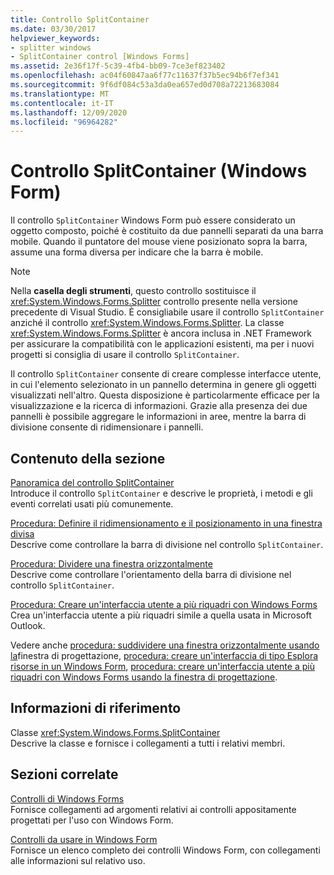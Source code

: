 ```yaml
---
title: Controllo SplitContainer
ms.date: 03/30/2017
helpviewer_keywords:
- splitter windows
- SplitContainer control [Windows Forms]
ms.assetid: 2e36f17f-5c39-4fb4-bb09-7ce3ef823402
ms.openlocfilehash: ac04f60847aa6f77c11637f37b5ec94b6f7ef341
ms.sourcegitcommit: 9f6df084c53a3da0ea657ed0d708a72213683084
ms.translationtype: MT
ms.contentlocale: it-IT
ms.lasthandoff: 12/09/2020
ms.locfileid: "96964282"
---
```

# <a name="splitcontainer-control-windows-forms"></a>Controllo SplitContainer (Windows Form)
Il controllo `SplitContainer` Windows Form può essere considerato un oggetto composto, poiché è costituito da due pannelli separati da una barra mobile. Quando il puntatore del mouse viene posizionato sopra la barra, assume una forma diversa per indicare che la barra è mobile.  
  
> [!NOTE]
> Nella **casella degli strumenti**, questo controllo sostituisce il <xref:System.Windows.Forms.Splitter> controllo presente nella versione precedente di Visual Studio. È consigliabile usare il controllo `SplitContainer` anziché il controllo <xref:System.Windows.Forms.Splitter>. La classe <xref:System.Windows.Forms.Splitter> è ancora inclusa in .NET Framework per assicurare la compatibilità con le applicazioni esistenti, ma per i nuovi progetti si consiglia di usare il controllo `SplitContainer`.  
  
 Il controllo `SplitContainer` consente di creare complesse interfacce utente, in cui l'elemento selezionato in un pannello determina in genere gli oggetti visualizzati nell'altro. Questa disposizione è particolarmente efficace per la visualizzazione e la ricerca di informazioni. Grazie alla presenza dei due pannelli è possibile aggregare le informazioni in aree, mentre la barra di divisione consente di ridimensionare i pannelli.  
  
## <a name="in-this-section"></a>Contenuto della sezione  
 [Panoramica del controllo SplitContainer](splitcontainer-control-overview-windows-forms.md)  
 Introduce il controllo `SplitContainer` e descrive le proprietà, i metodi e gli eventi correlati usati più comunemente.  
  
 [Procedura: Definire il ridimensionamento e il posizionamento in una finestra divisa](how-to-define-resize-and-positioning-behavior-in-a-split-window.md)  
 Descrive come controllare la barra di divisione nel controllo `SplitContainer`.  
  
 [Procedura: Dividere una finestra orizzontalmente](how-to-split-a-window-horizontally.md)  
 Descrive come controllare l'orientamento della barra di divisione nel controllo `SplitContainer`.  
  
 [Procedura: Creare un'interfaccia utente a più riquadri con Windows Forms](how-to-create-a-multipane-user-interface-with-windows-forms.md)  
 Crea un'interfaccia utente a più riquadri simile a quella usata in Microsoft Outlook.  
  
 Vedere anche [procedura: suddividere una finestra orizzontalmente usando la](how-to-split-a-window-horizontally-using-the-designer.md)finestra di progettazione, [procedura: creare un'interfaccia di tipo Esplora risorse in un Windows Form](how-to-create-a-windows-explorer-style-interface-on-a-windows-form.md), [procedura: creare un'interfaccia utente a più riquadri con Windows Forms usando la finestra di progettazione](create-a-multipane-user-interface-with-wf-using-the-designer.md).  
  
## <a name="reference"></a>Informazioni di riferimento  
 Classe <xref:System.Windows.Forms.SplitContainer>  
 Descrive la classe e fornisce i collegamenti a tutti i relativi membri.  
  
## <a name="related-sections"></a>Sezioni correlate  
 [Controlli di Windows Forms](index.md)  
 Fornisce collegamenti ad argomenti relativi ai controlli appositamente progettati per l'uso con Windows Form.  
  
 [Controlli da usare in Windows Form](controls-to-use-on-windows-forms.md)  
 Fornisce un elenco completo dei controlli Windows Form, con collegamenti alle informazioni sul relativo uso.
